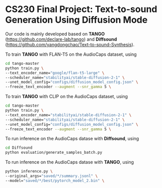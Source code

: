 # CS230 Final Project: Text-to-sound Generation Using Diffusion Mode
Our code is mainly developed based on **TANGO** (https://github.com/declare-lab/tango) and **Diffsound** (https://github.com/yangdongchao/Text-to-sound-Synthesis).

To train **TANGO** with FLAN-T5 on the AudioCaps dataset, using

```bash
cd tango-master
python train.py \
--text_encoder_name="google/flan-t5-large" \
--scheduler_name="stabilityai/stable-diffusion-2-1" \
--unet_model_config="configs/diffusion_model_config.json" \
--freeze_text_encoder --augment --snr_gamma 5 \
```

To train **TANGO** with CLIP on the AudioCaps dataset, using

```bash
cd tango-master
python train.py \
--text_encoder_name="stabilityai/stable-diffusion-2-1" \
--scheduler_name="stabilityai/stable-diffusion-2-1" \
--unet_model_config="configs/diffusion_model_config.json" \
--freeze_text_encoder --augment --snr_gamma 5 \
```

To run inference on the AudioCaps datase with **Diffsound**, using
```bash
cd Diffsound
python evaluation/generate_samples_batch.py
```
To run inference on the AudioCaps datase with **TANGO**, using
```bash
python inference.py \
--original_args="saved/*/summary.jsonl" \
--model="saved/*/best/pytorch_model_2.bin" \
```
